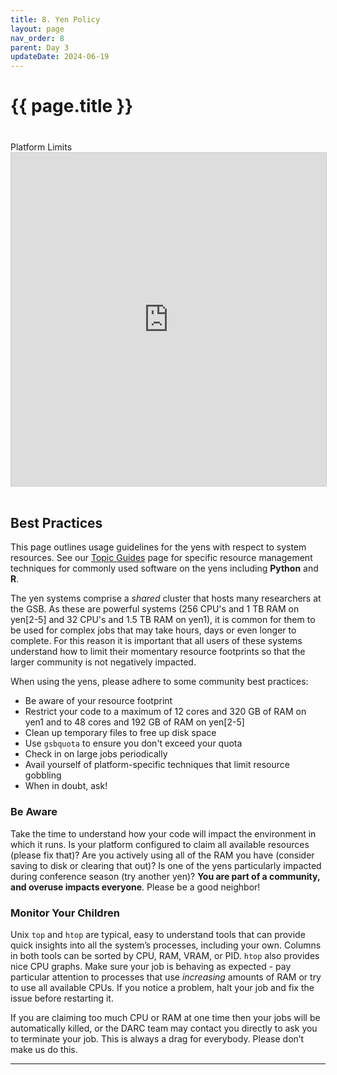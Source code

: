 ```yaml
---
title: 8. Yen Policy
layout: page
nav_order: 8
parent: Day 3
updateDate: 2024-06-19
---
```



# {{ page.title }}
<div class="row">
    <div class="col-lg-12">
      <H1> </H1>
    </div>
  </div>
  <div class="row">
    <div class="col-lg-12">
     <div class="fontAwesomeStyle"><i class="fas fa-tachometer-alt"></i> Platform Limits</div>
<iframe class="airtable-embed" src="https://airtable.com/embed/shrGC2dYzvDSgJfXa?backgroundColor=purple" frameborder="0" onmousewheel="" width="100%" height="533" style="background: transparent; border: 1px solid #ccc;"></iframe>
   </div>
    <div class="col col-md-2"></div>
  </div>
<br>

## Best Practices


This page outlines usage guidelines for the yens with respect to system resources. See our <a href="/topicGuides/index.html" target="_blank">Topic Guides</a> page for specific resource management techniques for commonly used software on the yens including **Python** and **R**. 

The yen systems comprise a *shared* cluster that hosts many researchers at the GSB. As these are powerful systems (256 CPU's and 1 TB RAM on yen[2-5] and 32 CPU's and 1.5 TB RAM on yen1), it is common for them to be used for complex jobs that may take hours, days or even longer to complete. For this reason it is important that all users of these systems understand how to limit their momentary resource footprints so that the larger community is not negatively impacted. 

When using the yens, please adhere to some community best practices: 

- Be aware of your resource footprint
- Restrict your code to a maximum of 12 cores and 320 GB of RAM on yen1 and to 48 cores and 192 GB of RAM on yen[2-5]
- Clean up temporary files to free up disk space
- Use `gsbquota` to ensure you don't exceed your quota
- Check in on large jobs periodically 
- Avail yourself of platform-specific techniques that limit resource gobbling
- When in doubt, ask!


### Be Aware

Take the time to understand how your code will impact the environment in which it runs. Is your platform configured to claim all available resources (please fix that)? 
Are you actively using all of the RAM you have (consider saving to disk or clearing that out)? Is one of the yens particularly impacted during conference season (try another yen)? 
**You are part of a community, and overuse impacts everyone**. Please be a good neighbor!

### Monitor Your Children

Unix `top` and `htop` are typical, easy to understand tools that can provide quick insights into all the system’s processes, including your own. Columns in both tools can be sorted by CPU, RAM, VRAM, or PID. `htop` also provides nice CPU graphs. Make sure your job is behaving as expected - pay particular attention to processes that use *increasing* amounts of RAM or try to use all available CPUs.  If you notice a problem, halt your job and fix the issue before restarting it.

If you are claiming too much CPU or RAM at one time then your jobs will be automatically killed, or the DARC team may contact you directly to ask you to terminate your job. This is always a drag for everybody. Please don’t make us do this. 


---
<a href="/gettingStarted/12_monitor_usage.html"><span class="glyphicon glyphicon-menu-left fa-lg" style="float: left;"/></a> <a href="/gettingStarted/14_acknowledgement.html"><span class="glyphicon glyphicon-menu-right fa-lg" style="float: right;"/></a>
